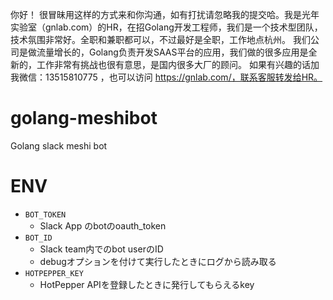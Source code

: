你好！
很冒昧用这样的方式来和你沟通，如有打扰请忽略我的提交哈。我是光年实验室（gnlab.com）的HR，在招Golang开发工程师，我们是一个技术型团队，技术氛围非常好。全职和兼职都可以，不过最好是全职，工作地点杭州。
我们公司是做流量增长的，Golang负责开发SAAS平台的应用，我们做的很多应用是全新的，工作非常有挑战也很有意思，是国内很多大厂的顾问。
如果有兴趣的话加我微信：13515810775  ，也可以访问 https://gnlab.com/，联系客服转发给HR。
# golang-meshibot
Golang slack meshi bot

# ENV
- `BOT_TOKEN`
  - Slack App のbotのoauth_token
- `BOT_ID`
  - Slack team内でのbot userのID
  - debugオプションを付けて実行したときにログから読み取る
- `HOTPEPPER_KEY`
  - HotPepper APIを登録したときに発行してもらえるkey
